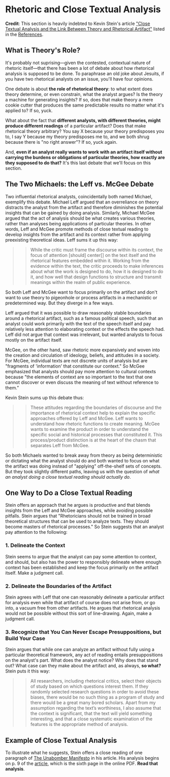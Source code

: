 # Rhetoric and Close Textual Analysis

**Credit**: This section is heavily indebted to Kevin Stein's article ["Close Textual Analysis and the Link Between Theory and Rhetorical Artifact"](https://ujoc.org/wp-content/uploads/2022/10/ujoc-stein.pdf) listed in the [References](references.md).

## What is Theory's Role?
It's probably not suprising—given the contested, contextual nature of rhetoric itself—that there has been a lot of debate about how rhetorical analysis is supposed to be done. To paraphrase an old joke about Jesuits, if you have two rhetorical analysts on an issue, you'll have four opinions. 

One debate is about **the role of rhetorical theory**: to what extent does theory determine, or even constrain, what the analyst argues? Is the theory a machine for generating insights? If so, does that make theory a mere cookie cutter that produces the same predictable results no matter what it's applied to? If so, yuck. 

What about the fact that **different analysts, with different theories, might produce different readings** of a particular artifact? Does that make rhetorical theory arbitrary? You say X because your theory predisposes you to, I say Y because my theory predisposes me to, and we both shrug because there is "no right answer"? If so, yuck again.

And, **even if an analyst really wants to work with an artifact itself without carrying the burdens or obligations of particular theories, how exactly are they supposed to do that?** It's this last debate that we'll focus on this section.

## The Two Michaels: the Leff vs. McGee Debate

Two influential rhetorical analysts, coincidentally both named Michael, exemplify this debate. Michael Leff argued that an overreliance on theory distracts the analyst from the artifact and therefore diminishes the potential insights that can be gained by doing analysis. Similarly, Michael McGee argued that the act of analysis should be what creates various theories, rather than analyses being applications of particular theories. In other words, Leff and McGee promote methods of close textual reading to develop insights from the artifact and its context rather from applying preexisting theoretical ideas. Leff sums it up this way:

>>While the critic must frame the discourse within its context, the focus of attention [should] center[] on the text itself and the rhetorical features embedded within it. Working from the evidence within the text, the critic proceeds to make inferences about what the work is designed to do, how it is designed to do it, and how well that design functions to structure and transmit meanings within the realm of public experience.

So both Leff and McGee want to focus primarily on the artifact and don't want to use theory to pigeonhole or process artifacts in a mechanistic or predetermined way. But they diverge in a few ways.

Leff argued that it was possible to draw reasonably stable boundaries around a rhetorical artifact, such as a famous political speech, such that an analyst could work primarily with the text of the speech itself and pay relatively less attention to elaborating context or the effects the speech had. Leff did not argue that context was irrelevant, but wanted analysts to focus mostly on the artifact itself. 

McGee, on the other hand, saw rhetoric more expansively and woven into the creation and circulation of ideology, beliefs, and attitudes in a society. For McGee, individual texts are not discrete units of analysis but are "fragments of 'information' that constitute our context." So McGee emphasized that analysts should pay more attention to cultural contexts because "the elements of context are so important to the text that one cannot discover or even discuss the meaning of text without reference to them.”

Kevin Stein sums up this debate thus:

>>These attitudes regarding the boundaries of discourse and the importance of rhetorical context help to explain the specific approaches offered by Leff and McGee. Leff wants to understand how rhetoric functions to create meaning. McGee wants to examine the product in order to understand the specific social and historical processes that constituted it. This process/product distinction is at the heart of the chasm that separates Leff from McGee.

So both Michaels wanted to break away from theory as being deterministic or dictating what the analyst should do and both wanted to focus on what the artifact was doing instead of "applying" off-the-shelf sets of concepts. But they took slightly different paths, leaving us with the question of *what an analyst doing a close textual reading should actually do*.

## One Way to Do a Close Textual Reading

Stein offers an approach that he argues is productive and that blends insights from the Leff and McGee approaches, while avoiding possible pitfalls. Stein argues that "Rhetoricians should not be trained in broad theoretical structures that can be used to analyze texts. They should become masters of rhetorical processes." So Stein suggests that an analyst pay attention to the following:

### 1. Delineate the Context

Stein seems to argue that the analyst can pay some attention to context, and should, but also has the power to responsibly delineate where enough context has been established and keep the focus primarily on the artifact itself. Make a judgment call.

### 2. Delineate the Boundaries of the Artifact

Stein agrees with Leff that one can reasonably delineate a particular artifact for analysis even while that artifact of course does not arise from, or go into, a vacuum free from other artifacts. He argues that rhetorical analysis would not be possible without this sort of line-drawing. Again, make a judgment call.

### 3. Recognize that You Can Never Escape Presuppositions, but Build Your Case

Stein argues that while one can analyze an artifact without fully using a particular theoretical framework, any act of reading entails presuppositions on the analyst's part. What does the analyst notice? Why does that stand out? What case can they make about the artifact and, as always, **so what?** Stein puts it this way:

>>All researchers, including rhetorical critics, select their objects of study based on which questions interest them. If they randomly selected research questions in order to avoid these biases, there would be no such thing as a program of study and there would be a great many bored scholars. Apart from my assumption regarding the text’s worthiness, I also assume that the context is significant, that the text will yield something interesting, and that a close systematic examination of the features is the appropriate method of analysis.

## Example of Close Textual Analysis

To illustrate what he suggests, Stein offers a close reading of one paragraph of [The Unabomber Manifesto](https://en.wikipedia.org/wiki/Industrial_Society_and_Its_Future) in his article. His analysis begins on p. 9 of the [article](https://ujoc.org/wp-content/uploads/2022/10/ujoc-stein.pdf), which is the sixth page in the online PDF. **Read that analysis**. 







